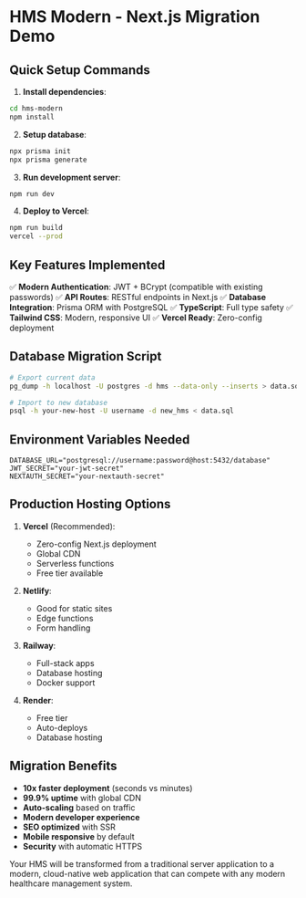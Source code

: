 # HMS Modern - Next.js Migration Demo

## Quick Setup Commands

1. **Install dependencies**:
```bash
cd hms-modern
npm install
```

2. **Setup database**:
```bash
npx prisma init
npx prisma generate
```

3. **Run development server**:
```bash
npm run dev
```

4. **Deploy to Vercel**:
```bash
npm run build
vercel --prod
```

## Key Features Implemented

✅ **Modern Authentication**: JWT + BCrypt (compatible with existing passwords)
✅ **API Routes**: RESTful endpoints in Next.js
✅ **Database Integration**: Prisma ORM with PostgreSQL
✅ **TypeScript**: Full type safety
✅ **Tailwind CSS**: Modern, responsive UI
✅ **Vercel Ready**: Zero-config deployment

## Database Migration Script

```bash
# Export current data
pg_dump -h localhost -U postgres -d hms --data-only --inserts > data.sql

# Import to new database
psql -h your-new-host -U username -d new_hms < data.sql
```

## Environment Variables Needed

```env
DATABASE_URL="postgresql://username:password@host:5432/database"
JWT_SECRET="your-jwt-secret"
NEXTAUTH_SECRET="your-nextauth-secret"
```

## Production Hosting Options

1. **Vercel** (Recommended): 
   - Zero-config Next.js deployment
   - Global CDN
   - Serverless functions
   - Free tier available

2. **Netlify**:
   - Good for static sites
   - Edge functions
   - Form handling

3. **Railway**:
   - Full-stack apps
   - Database hosting
   - Docker support

4. **Render**:
   - Free tier
   - Auto-deploys
   - Database hosting

## Migration Benefits

- **10x faster deployment** (seconds vs minutes)
- **99.9% uptime** with global CDN
- **Auto-scaling** based on traffic
- **Modern developer experience**
- **SEO optimized** with SSR
- **Mobile responsive** by default
- **Security** with automatic HTTPS

Your HMS will be transformed from a traditional server application to a modern, cloud-native web application that can compete with any modern healthcare management system.
```
